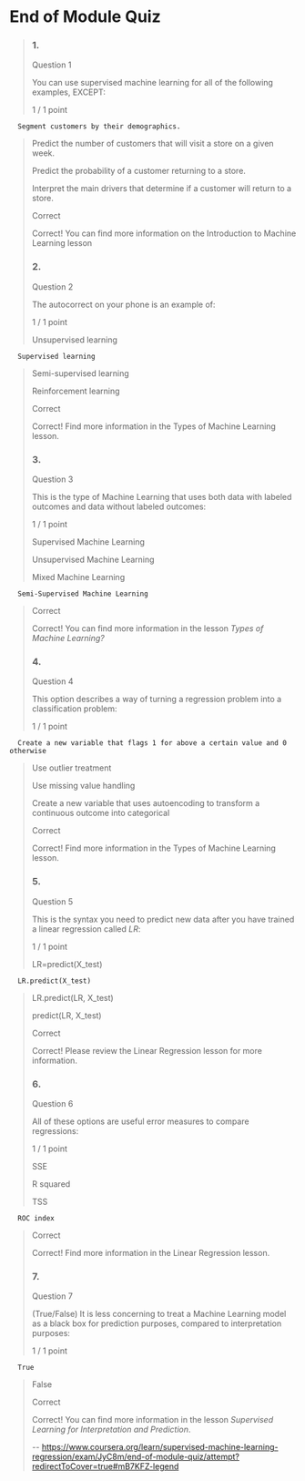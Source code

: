 # End of Module Quiz
> ### 1.
> 
> Question 1
> 
> You can use supervised machine learning for all of the following examples, EXCEPT:
> 
> 1 / 1 point
> 

      Segment customers by their demographics. 
> 
>  Predict the number of customers that will visit a store on a given week. 
> 
>  Predict the probability of a customer returning to a store. 
> 
>  Interpret the main drivers that determine if a customer will return to a store. 
> 
> Correct
> 
> Correct! You can find more information on the Introduction to Machine Learning lesson
> 
> ### 2.
> 
> Question 2
> 
> The autocorrect on your phone is an example of:
> 
> 1 / 1 point
> 
>  Unsupervised learning 
> 

      Supervised learning 
> 
>  Semi-supervised learning 
> 
>  Reinforcement learning 
> 
> Correct
> 
> Correct! Find more information in the Types of Machine Learning lesson.
> 
> ### 3.
> 
> Question 3
> 
> This is the type of Machine Learning that uses both data with labeled outcomes and data without labeled outcomes:
> 
> 1 / 1 point
> 
>  Supervised Machine Learning 
> 
>  Unsupervised Machine Learning 
> 
>  Mixed Machine Learning 
> 

      Semi-Supervised Machine Learning 
> 
> Correct
> 
> Correct! You can find more information in the lesson _Types of Machine Learning?_
> 
> ### 4.
> 
> Question 4
> 
> This option describes a way of turning a regression problem into a classification problem:
> 
> 1 / 1 point
> 

      Create a new variable that flags 1 for above a certain value and 0 otherwise 
> 
>  Use outlier treatment 
> 
>  Use missing value handling 
> 
>  Create a new variable that uses autoencoding to transform a continuous outcome into categorical 
> 
> Correct
> 
> Correct! Find more information in the Types of Machine Learning lesson.
> 
> ### 5.
> 
> Question 5
> 
> This is the syntax you need to predict new data after you have trained a linear regression called _LR_:
> 
> 1 / 1 point
> 
>  LR=predict(X_test) 
> 

      LR.predict(X_test) 
> 
>  LR.predict(LR, X_test) 
> 
>  predict(LR, X_test) 
> 
> Correct
> 
> Correct! Please review the Linear Regression lesson for more information.
> 
> ### 6.
> 
> Question 6
> 
> All of these options are useful error measures to compare regressions:
> 
> 1 / 1 point
> 
>  SSE 
> 
>  R squared 
> 
>  TSS 
> 

      ROC index 
> 
> Correct
> 
> Correct! Find more information in the Linear Regression lesson.
> 
> ### 7.
> 
> Question 7
> 
> (True/False) It is less concerning to treat a Machine Learning model as a black box for prediction purposes, compared to interpretation purposes:
> 
> 1 / 1 point
> 

      True 
> 
>  False 
> 
> Correct
> 
> Correct! You can find more information in the lesson _Supervised Learning for Interpretation and Prediction_.
>
> -- https://www.coursera.org/learn/supervised-machine-learning-regression/exam/JyC8m/end-of-module-quiz/attempt?redirectToCover=true#mB7KFZ-legend

